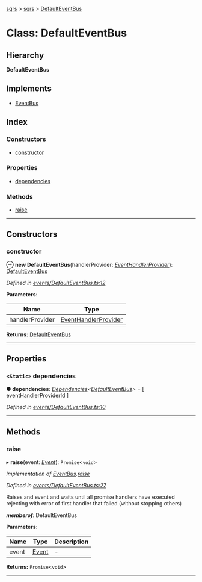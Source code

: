 [sqrs](../README.md) > [sqrs](../modules/sqrs.md) > [DefaultEventBus](../classes/sqrs.defaulteventbus.md)

# Class: DefaultEventBus

## Hierarchy

**DefaultEventBus**

## Implements

* [EventBus](../interfaces/sqrs.eventbus.md)

## Index

### Constructors

* [constructor](sqrs.defaulteventbus.md#constructor)

### Properties

* [dependencies](sqrs.defaulteventbus.md#dependencies)

### Methods

* [raise](sqrs.defaulteventbus.md#raise)

---

## Constructors

<a id="constructor"></a>

###  constructor

⊕ **new DefaultEventBus**(handlerProvider: *[EventHandlerProvider](../modules/sqrs.md#eventhandlerprovider)*): [DefaultEventBus](sqrs.defaulteventbus.md)

*Defined in [events/DefaultEventBus.ts:12](https://github.com/rkostrzewski/sqrs/blob/2a5a94e/packages/sqrs/src/events/DefaultEventBus.ts#L12)*

**Parameters:**

| Name | Type |
| ------ | ------ |
| handlerProvider | [EventHandlerProvider](../modules/sqrs.md#eventhandlerprovider) |

**Returns:** [DefaultEventBus](sqrs.defaulteventbus.md)

___

## Properties

<a id="dependencies"></a>

### `<Static>` dependencies

**● dependencies**: *[Dependencies](../modules/sqrs.md#dependencies)<[DefaultEventBus](sqrs.defaulteventbus.md)>* =  [
    eventHandlerProviderId
  ]

*Defined in [events/DefaultEventBus.ts:10](https://github.com/rkostrzewski/sqrs/blob/2a5a94e/packages/sqrs/src/events/DefaultEventBus.ts#L10)*

___

## Methods

<a id="raise"></a>

###  raise

▸ **raise**(event: *[Event](../interfaces/sqrs.event.md)*): `Promise`<`void`>

*Implementation of [EventBus](../interfaces/sqrs.eventbus.md).[raise](../interfaces/sqrs.eventbus.md#raise)*

*Defined in [events/DefaultEventBus.ts:27](https://github.com/rkostrzewski/sqrs/blob/2a5a94e/packages/sqrs/src/events/DefaultEventBus.ts#L27)*

Raises and event and waits until all promise handlers have executed rejecting with error of first handler that failed (without stopping others)

*__memberof__*: DefaultEventBus

**Parameters:**

| Name | Type | Description |
| ------ | ------ | ------ |
| event | [Event](../interfaces/sqrs.event.md) |  \- |

**Returns:** `Promise`<`void`>

___

